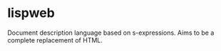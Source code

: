 # lispweb
Document description language based on s-expressions. Aims to be a complete replacement of HTML.
